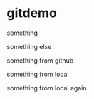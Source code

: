 # gitdemo

something 

something else 

something from github

something from local

something from local again